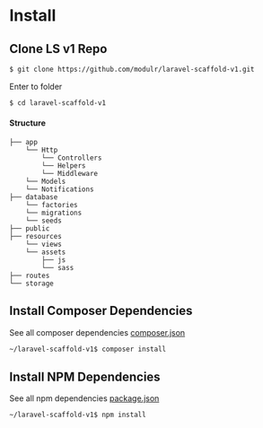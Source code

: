 # Install

## Clone LS v1 Repo

```bash
$ git clone https://github.com/modulr/laravel-scaffold-v1.git
```

Enter to folder

```bash
$ cd laravel-scaffold-v1
```


#### Structure

```
├── app
    └── Http
        └── Controllers
        └── Helpers
        └── Middleware
    └── Models
    └── Notifications
├── database
    └── factories
    └── migrations
    └── seeds
├── public
├── resources
    └── views
    └── assets
        ├── js
        └── sass
├── routes
└── storage
```


## Install Composer Dependencies

See all composer dependencies [composer.json](https://github.com/modulr/laravel-scaffold-v1/blob/master/composer.json)

```bash
~/laravel-scaffold-v1$ composer install
```


## Install NPM Dependencies

See all npm dependencies [package.json](https://github.com/modulr/laravel-scaffold-v1/blob/master/package.json)

```bash
~/laravel-scaffold-v1$ npm install
```

